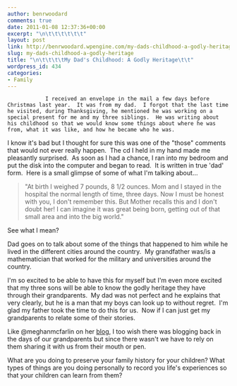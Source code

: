 ```yaml
---
author: benrwoodard
comments: true
date: 2011-01-08 12:37:36+00:00
excerpt: "\n\t\t\t\t\t\t"
layout: post
link: http://benrwoodard.wpengine.com/my-dads-childhood-a-godly-heritage/
slug: my-dads-childhood-a-godly-heritage
title: "\n\t\t\t\tMy Dad's Childhood: A Godly Heritage\t\t"
wordpress_id: 434
categories:
- Family
---
```



				I received an envelope in the mail a few days before Christmas last year.  It was from my dad.  I forgot that the last time he visited, during Thanksgiving, he mentioned he was working on a special present for me and my three siblings.  He was writing about his childhood so that we would know some things about where he was from, what it was like, and how he became who he was.

I know it's bad but I thought for sure this was one of the "those" comments that would not ever really happen.  The cd I held in my hand made me pleasantly surprised.  As soon as I had a chance, I ran into my bedroom and put the disk into the computer and began to read.  It is written in true 'dad' form.  Here is a small glimpse of some of what I'm talking about...
<!-- more -->


<blockquote>"At birth I weighed 7 pounds, 8 1/2 ounces. Mom and I stayed in the hospital the normal length of time, three days.  Now I must be honest with you, I don't remember this.  But Mother recalls this and I don't doubt her!  I can imagine it was great being born, getting out of that small area and into the big world."</blockquote>


See what I mean?

Dad goes on to talk about some of the things that happened to him while he lived in the different cities around the country.  My grandfather was/is a mathematician that worked for the military and universities around the country.

I'm so excited to be able to have this for myself but I'm even more excited that my three sons will be able to know the godly heritage they have through their grandparents.  My dad was not perfect and he explains that very clearly, but he is a man that my boys can look up to without regret.  I'm glad my father took the time to do this for us.  Now if I can just get my grandparents to relate some of their stories.

Like @meghanmcfarlin on her [blog](http://loquaciouslady.com/2010/12/29/gypsy-lady/), I too wish there was blogging back in the days of our grandparents but since there wasn't we have to rely on them sharing it with us from their mouth or pen.

What are you doing to preserve your family history for your children?  What types of things are you doing personally to record you life's experiences so that your children can learn from them?		

